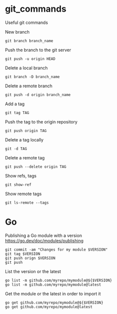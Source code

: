 # git_commands
Useful git commands

New branch

```
git branch branch_name
```

Push the branch to the git server

```
git push -u origin HEAD
```

Delete a local branch

```
git branch -D branch_name
```

Delete a remote branch

```
git push -d origin branch_name
```

Add a tag

```
git tag TAG
```

Push the tag to the origin repository

```
git push origin TAG
```

Delete a tag locally

```
git -d TAG
```

Delete a remote tag

```
git push --delete origin TAG
```

Show refs, tags

```
git show-ref
```

Show remote tags

```
git ls-remote --tags
```

# Go
Publishing a Go module with a version
https://go.dev/doc/modules/publishing

```
git commit -am "Changes for my module $VERSION"
git tag $VERSION
git push orign $VERSION
git push
```

List the version or the latest

```
go list -m github.com/myrepo/mymodule@${$VERSION}
go list -m github.com/myrepo/mymodule@latest
```

Get the module or the latest in order to import it

```
go get github.com/myrepo/mymodule@${$VERSION}
go get github.com/myrepo/mymodule@latest
```

